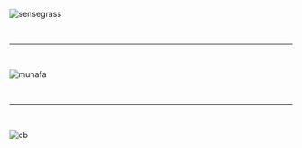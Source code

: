 ![sensegrass](https://github.com/user-attachments/assets/036a8f08-a774-4086-b7eb-6356e22735c2)

<br/>
<hr/>
<br/>

![munafa](https://github.com/user-attachments/assets/5fa21ea2-c805-44e2-8170-4f1e9ae9be64)

<br/>
<hr/>
<br/>

![cb](https://github.com/user-attachments/assets/fe4a9983-d8df-4f28-a17d-86cac64bc816)
